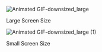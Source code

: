 ![Animated GIF-downsized_large](https://user-images.githubusercontent.com/52754358/115916257-3073ad80-a492-11eb-8398-5a1fbf6b9e3a.gif)


Large Screen Size


![Animated GIF-downsized_large (1)](https://user-images.githubusercontent.com/52754358/115916544-93654480-a492-11eb-9841-1cf2505a8529.gif)


Small Screen Size
